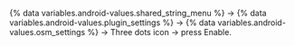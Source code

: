 {% data variables.android-values.shared_string_menu %} -> {% data variables.android-values.plugin_settings %} -> {% data variables.android-values.osm_settings %} -> Three dots icon -> press Enable.
